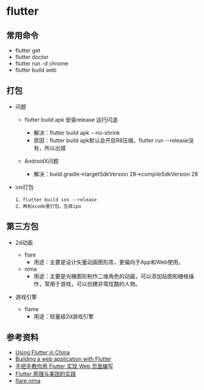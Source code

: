 # flutter

## 常用命令

- flutter get
- flutter doctor
- flutter run -d chrome
- flutter build web

## 打包

- 问题

  - flutter build apk 安装release 运行闪退
    - 解决：flutter build apk --no-shrink
    - 原因：flutter build apk默认会开启R8压缩，flutter run --release没有，所以出错

  - AndroidX问题
    - 解决：build.gradle->targetSdkVersion 28->compileSdkVersion 28

- ios打包

  ```ios
  1、flutter build ios --release
  2、再到xcode里打包，生成ipa
  ```

## 第三方包

- 2d动画

  - flare
    - 用途：主要是设计矢量动画图形库，更偏向于App和Web使用。
  - nima
    - 用途：主要是光栅图形制作二维角色的动画，可以添加贴图和栅格操作，常用于游戏，可以创建非常炫酷的人物。

- 游戏引擎

  - flame
    - 用途：轻量级2d游戏引擎

## 参考资料

- [Using Flutter in China](https://flutter.dev/community/china)
- [Building a web application with Flutter](https://flutter.dev/docs/get-started/web)
- [手把手教你用 Flutter 实现 Web 页面编写](https://www.jianshu.com/p/af764c9d0de1)
- [Flutter 原理与美团的实践](https://www.jianshu.com/p/e6cd8584fdbb)
- [flare nima](https://rive.app)
